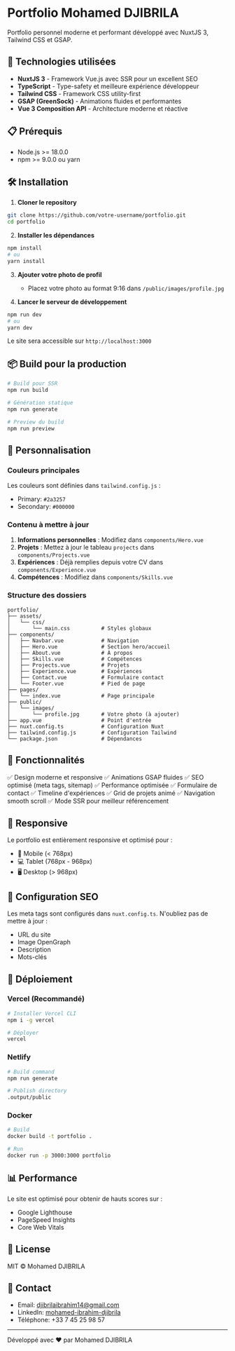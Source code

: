 # Portfolio Mohamed DJIBRILA

Portfolio personnel moderne et performant développé avec NuxtJS 3, Tailwind CSS et GSAP.

## 🚀 Technologies utilisées

- **NuxtJS 3** - Framework Vue.js avec SSR pour un excellent SEO
- **TypeScript** - Type-safety et meilleure expérience développeur
- **Tailwind CSS** - Framework CSS utility-first
- **GSAP (GreenSock)** - Animations fluides et performantes
- **Vue 3 Composition API** - Architecture moderne et réactive

## 📋 Prérequis

- Node.js >= 18.0.0
- npm >= 9.0.0 ou yarn

## 🛠️ Installation

1. **Cloner le repository**

```bash
git clone https://github.com/votre-username/portfolio.git
cd portfolio
```

2. **Installer les dépendances**

```bash
npm install
# ou
yarn install
```

3. **Ajouter votre photo de profil**

   - Placez votre photo au format 9:16 dans `/public/images/profile.jpg`

4. **Lancer le serveur de développement**

```bash
npm run dev
# ou
yarn dev
```

Le site sera accessible sur `http://localhost:3000`

## 📦 Build pour la production

```bash
# Build pour SSR
npm run build

# Génération statique
npm run generate

# Preview du build
npm run preview
```

## 🎨 Personnalisation

### Couleurs principales

Les couleurs sont définies dans `tailwind.config.js` :

- Primary: `#2a3257`
- Secondary: `#000000`

### Contenu à mettre à jour

1. **Informations personnelles** : Modifiez dans `components/Hero.vue`
2. **Projets** : Mettez à jour le tableau `projects` dans `components/Projects.vue`
3. **Expériences** : Déjà remplies depuis votre CV dans `components/Experience.vue`
4. **Compétences** : Modifiez dans `components/Skills.vue`

### Structure des dossiers

```
portfolio/
├── assets/
│   └── css/
│       └── main.css          # Styles globaux
├── components/
│   ├── Navbar.vue            # Navigation
│   ├── Hero.vue              # Section hero/accueil
│   ├── About.vue             # À propos
│   ├── Skills.vue            # Compétences
│   ├── Projects.vue          # Projets
│   ├── Experience.vue        # Expériences
│   ├── Contact.vue           # Formulaire contact
│   └── Footer.vue            # Pied de page
├── pages/
│   └── index.vue             # Page principale
├── public/
│   └── images/
│       └── profile.jpg       # Votre photo (à ajouter)
├── app.vue                   # Point d'entrée
├── nuxt.config.ts            # Configuration Nuxt
├── tailwind.config.js        # Configuration Tailwind
└── package.json              # Dépendances
```

## 🎯 Fonctionnalités

✅ Design moderne et responsive
✅ Animations GSAP fluides
✅ SEO optimisé (meta tags, sitemap)
✅ Performance optimisée
✅ Formulaire de contact
✅ Timeline d'expériences
✅ Grid de projets animé
✅ Navigation smooth scroll
✅ Mode SSR pour meilleur référencement

## 📱 Responsive

Le portfolio est entièrement responsive et optimisé pour :

- 📱 Mobile (< 768px)
- 💻 Tablet (768px - 968px)
- 🖥️ Desktop (> 968px)

## 🔧 Configuration SEO

Les meta tags sont configurés dans `nuxt.config.ts`. N'oubliez pas de mettre à jour :

- URL du site
- Image OpenGraph
- Description
- Mots-clés

## 🚀 Déploiement

### Vercel (Recommandé)

```bash
# Installer Vercel CLI
npm i -g vercel

# Déployer
vercel
```

### Netlify

```bash
# Build command
npm run generate

# Publish directory
.output/public
```

### Docker

```bash
# Build
docker build -t portfolio .

# Run
docker run -p 3000:3000 portfolio
```

## 📊 Performance

Le site est optimisé pour obtenir de hauts scores sur :

- Google Lighthouse
- PageSpeed Insights
- Core Web Vitals

## 📝 License

MIT © Mohamed DJIBRILA

## 📧 Contact

- Email: djibrilaibrahim14@gmail.com
- LinkedIn: [mohamed-ibrahim-djibrila](https://www.linkedin.com/in/mohamed-ibrahim-djibrila)
- Téléphone: +33 7 45 25 98 57

---

Développé avec ❤️ par Mohamed DJIBRILA
